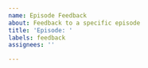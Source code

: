 ```yaml
---
name: Episode Feedback
about: Feedback to a specific episode
title: 'Episode: '
labels: feedback
assignees: ''

---
```



